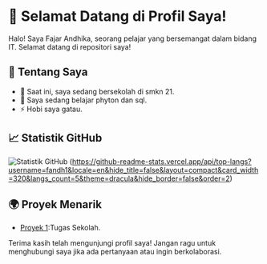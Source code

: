 # 👋 Selamat Datang di Profil Saya!

Halo! Saya Fajar Andhika, seorang pelajar yang bersemangat dalam bidang IT. Selamat datang di repositori saya!

## 🔧 Tentang Saya

- 🔭 Saat ini, saya sedang bersekolah di smkn 21.
- 🌱 Saya sedang belajar phyton dan sql.
- ⚡ Hobi saya gatau.

## 📈 Statistik GitHub

![Statistik GitHub](https://github-readme-stats.vercel.app/api?username=fandh1&show_icons=true&theme=radical)
(https://github-readme-stats.vercel.app/api/top-langs?username=fandh1&locale=en&hide_title=false&layout=compact&card_width=320&langs_count=5&theme=dracula&hide_border=false&order=2)

## 🌍 Proyek Menarik

- [Proyek 1](https://github.com/fandh1/online-shop):Tugas Sekolah.

Terima kasih telah mengunjungi profil saya! Jangan ragu untuk menghubungi saya jika ada pertanyaan atau ingin berkolaborasi.
